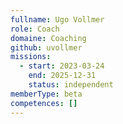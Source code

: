 ```yaml
---
fullname: Ugo Vollmer
role: Coach
domaine: Coaching
github: uvollmer
missions:
  - start: 2023-03-24
    end: 2025-12-31
    status: independent
memberType: beta
competences: []
---
```


